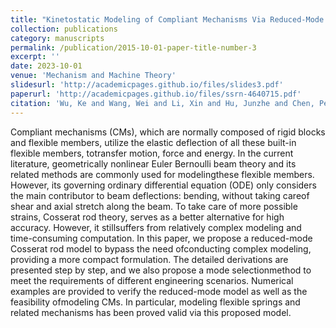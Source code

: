```yaml
---
title: "Kinetostatic Modeling of Compliant Mechanisms Via Reduced-Mode Cosserat Rod Model"
collection: publications
category: manuscripts
permalink: /publication/2015-10-01-paper-title-number-3
excerpt: ''
date: 2023-10-01
venue: 'Mechanism and Machine Theory'
slidesurl: 'http://academicpages.github.io/files/slides3.pdf'
paperurl: 'http://academicpages.github.io/files/ssrn-4640715.pdf'
citation: 'Wu, Ke and Wang, Wei and Li, Xin and Hu, Junzhe and Chen, Pengyu and Cheng, Ran and Sun, Qidi and Liu, Lifu and Zhou, Luna and Xu, Xin and Zhang, Shucheng and Deng, Zichen and Chen, Rui and Zheng, Gang, Kinetostatic Modeling of Compliant Mechanisms Via Reduced-Mode Cosserat Rod Model. Available at SSRN: https://ssrn.com/abstract=4640715 or http://dx.doi.org/10.2139/ssrn.4640715'
---
```


Compliant mechanisms (CMs), which are normally composed of rigid blocks and flexible members, utilize the elastic deflection of all these built-in flexible members, totransfer motion, force and energy. In the current literature, geometrically nonlinear Euler Bernoulli beam theory and its related methods are commonly used for modelingthese flexible members. However, its governing ordinary differential equation (ODE) only considers the main contributor to beam deflections: bending, without taking careof shear and axial stretch along the beam. To take care of more possible strains, Cosserat rod theory, serves as a better alternative for high accuracy. However, it stillsuffers from relatively complex modeling and time-consuming computation. In this paper, we propose a reduced-mode Cosserat rod model to bypass the need ofconducting complex modeling, providing a more compact formulation. The detailed derivations are presented step by step, and we also propose a mode selectionmethod to meet the requirements of different engineering scenarios. Numerical examples are provided to verify the reduced-mode model as well as the feasibility ofmodeling CMs. In particular, modeling flexible springs and related mechanisms has been proved valid via this proposed model.
